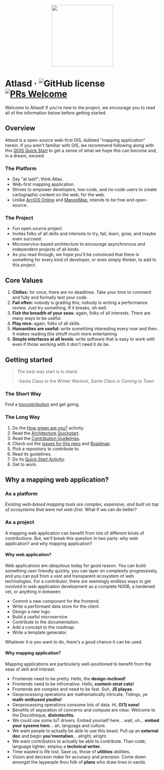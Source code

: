 <div align="center">
  <img width="200" height="200" src="https://user-images.githubusercontent.com/79056955/128594497-46dcd431-6723-4d2f-9f68-a2fd5c569e8c.png"/>
 </div>

# Atlasd &middot; ![GitHub license](https://img.shields.io/badge/license-MIT-blue.svg) [![PRs Welcome](https://img.shields.io/badge/PRs-welcome-brightgreen.svg)](https://github.com/atlasd-geo/atlasd/blob/main/Contribution%20Guidelines.md)
Welcome to Atlasd! If you're new to the project, we encourage you to read all of the information below before getting started.


## Overview
Atlasd is a open-source web-first GIS, dubbed "mapping application" herein. If you aren't familiar with GIS, we recommend following along with this [QGIS Quick Start](https://www.youtube.com/watch?v=kCnNWyl9qSE) to get a sense of what we hope this can become and, in a dream, exceed.

### The Platform
- Say "at last!"; think Atlas.
- Web-first mapping application. 
- Strives to empower developers, low-code, and no-code users to create cartographic content on the web, for the web. 
- Unlike [ArcGIS Online](https://www.arcgis.com/index.html) and [MangoMap](https://mangomap.com/), intends to be free and open-source.

### The Project
- *Fun* open source project. 
- Invites folks of all skills and interests to try, fail, learn, grow, and maybe even succeed. 
- Microservice-based architecture to encourage asynchronous and independent projects of all kinds.
- As you read through, we hope you'll be convinced that there is something for every kind of developer, or even simply thinker, to add to this project.

## Core Values
1. **Chillax:** for once, there are no deadlines. Take your time to comment and fully and formally test your code.
2. **Fail often:** nobody is grading this; nobody is writing a performance review. Just try something. If it breaks, oh well.
3. **Fish the breadth of your seas:** again, folks of all interests. There are many ways to be useful. 
4. **Play nice:** again, folks of all skills.
5. **Humanities are useful:** write something interesting every now and then. It makes reading this shtuff much more entertaining.
6. **Simple interfaces at all levels**: write software that is easy to work with even if those working with it don't need it do be.

## Getting started
> The best way start is to stand.
> 
> -Santa Claus to the Winter Warlock, *Santa Claus is Coming to Town*

### The Short Way
Find a [toycontribution](https://github.com/atlasd-geo/atlasd/labels/toycontribution) and get going.

### The Long Way
1. Do the [How green are you?](https://github.com/atlasd-geo/atlasd/blob/main/How%20green%20are%20you%3F.md) activity.
2. Read the [Architecture Quickstart](https://github.com/atlasd-geo/atlasd/blob/main/Architecture%20Quickstart.md).
3. Read the [Contribution Guidelines](https://github.com/atlasd-geo/atlasd/blob/main/Contribution%20Guidelines.md).
4. Check out the [issues for this repo]() and [Roadmap](https://github.com/atlasd-geo/atlasd/blob/main/Roadmap.md).
5. Pick a repository to contribute to.
6. Read its guidelines.
7. Do its [Quick Start Activity](https://github.com/atlasd-geo/atlasd/blob/main/Contribution%20Guidelines.md#README).
8. Get to work.

## Why a mapping web application?

### As a platform 
*Existing web-based mapping tools are complex, expensive, and built on top of ecosystems that were not web-first.* What if we can do better?

### As a project
A mapping web application can benefit from lots of different kinds of contributions. But, we'll break this question in two parts: why web application? and why mapping application?

#### Why web application?
Web applications are ubiquitous today for good reason. You can build something user-friendly quickly, you can layer on complexity progressively, and you can pull from a vast and transparent ecosystem of web technologies. For a contributor, there are seemingly endless ways to get involved in web application development as a complete N00B, a hardened vet, or anything in between:
- Commit a new component for the frontend.
- Write a performant data store for the client.
- Design a new logo.
- Build a useful microservice.
- Contribute to the documentation.
- Add a concept to the roadmap.
- Write a template generator.

Whatever it is you want to do, there's a good chance it can be used.

#### Why mapping application?
Mapping applications are particularly well-positioned to benefit from the seas of skill and interest:
- Frontends need to be pretty. Hello, the **design-inclined!**
- Frontends need to be infromative. Hello, **content-strat cats!**
- Frontends are complex and need to be fast. Suh, **JS playas.**
- Geoprocessing operations are mathematically intricate. Tidings, ye **math-enthused youths!** 
- Geoprocessing operations consume lots of data. Hi, **O(1) sons!**
- Benefits of separation of concerns and compute are clear. Welcome to the Discothèque, **distrotechts.**
- We could use some IoT drivers. Embed yourself here... wait, uh... **embed your sysems here**... ah, language and culture.
- We want people to actually be able to use this beast. Pull up an **external doc** and begin **you'mentation**... alright, alright.
- We want contributors to actually be able to contribute. Than code, language lighter; employ a **technical writer.**
- Time wasted is life lost. Save us, those of **utilities** abilities.
- Vision and decision make for accuracy and precision. Come down amongst the laypeople thou folk of **plans** who draw lines in sands. 
